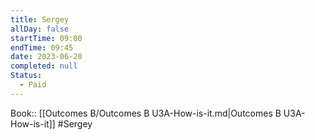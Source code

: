 ```yaml
---
title: Sergey
allDay: false
startTime: 09:00
endTime: 09:45
date: 2023-06-20
completed: null
Status:
  - Paid
---
```

Book:: [[Outcomes B/Outcomes B U3A-How-is-it.md|Outcomes B U3A-How-is-it]]
#Sergey
